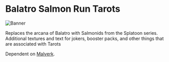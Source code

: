 # Balatro Salmon Run Tarots

![Banner](https://github.com/DrawKCD/Fridge/blob/main/Screenshot%202025-04-26%20165804.png?raw=true)

Replaces the arcana of Balatro with Salmonids from the Splatoon series.
Additional textures and text for jokers, booster packs, and other things that are associated with Tarots

Dependent on [Malverk](https://github.com/Eremel/Malverk).
